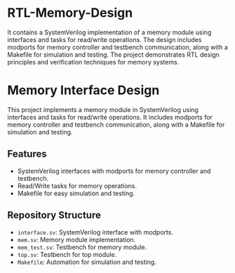 # RTL-Memory-Design
It contains a SystemVerilog implementation of a memory module using interfaces and tasks for read/write operations. The design includes modports for memory controller and testbench communication, along with a Makefile for simulation and testing. The project demonstrates RTL design principles and verification techniques for memory systems.


# Memory Interface Design

This project implements a memory module in SystemVerilog using interfaces and tasks for read/write operations. It includes modports for memory controller and testbench communication, along with a Makefile for simulation and testing.

## Features
- SystemVerilog interfaces with modports for memory controller and testbench.
- Read/Write tasks for memory operations.
- Makefile for easy simulation and testing.

## Repository Structure
- `interface.sv`: SystemVerilog interface with modports.
- `mem.sv`: Memory module implementation.
- `mem_test.sv`: Testbench for memory module.
- `top.sv`:   Testbench for top module.
- `Makefile`: Automation for simulation and testing.
